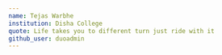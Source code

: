 ```yaml
---
name: Tejas Warbhe
institution: Disha College 
quote: Life takes you to different turn just ride with it
github_user: duoadmin
---
```


